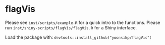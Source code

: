 # flagVis

Please see `inst/scripts/example.R` for a quick intro to the functions.
Please run `inst/shiny-scripts/flagVis/flagVis.R` for a Shiny interface.

Load the package with: `devtools::install_github("yoonsikp/flagVis")`
